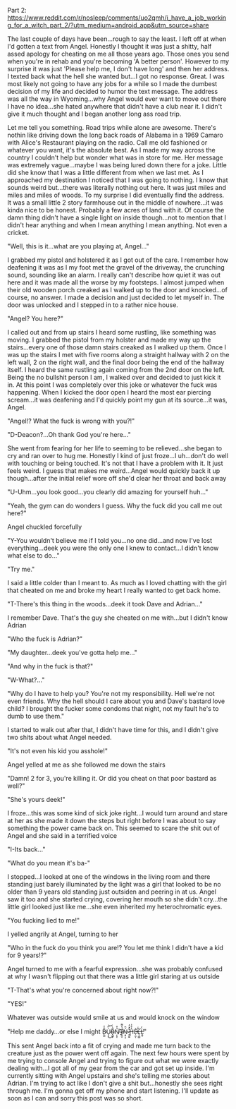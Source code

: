 Part 2: https://www.reddit.com/r/nosleep/comments/uo2qmh/i_have_a_job_working_for_a_witch_part_2/?utm_medium=android_app&utm_source=share

The last couple of days have been…rough to say the least. I left off at when I'd gotten a text from Angel. Honestly I thought it was just a shitty, half assed apology for cheating on me all those years ago. Those ones you send when you're in rehab and you're becoming 'A better person'. However to my surprise it was just 'Please help me, I don't have long' and then her address. I texted back what the hell she wanted but…I got no response. Great. I was most likely not going to have any jobs for a while so I made the dumbest decision of my life and decided to humor the text message. The address was all the way in Wyoming…why Angel would ever want to move out there I have no idea…she hated anywhere that didn't have a club near it. I didn't give it much thought and I began another long ass road trip.

Let me tell you something. Road trips while alone are awesome. There's nothin like driving down the long back roads of Alabama in a 1969 Camaro with Alice's Restaurant playing on the radio. Call me old fashioned or whatever you want, it's the absolute best. As I made my way across the country I couldn't help but wonder what was in store for me. Her message was extremely vague…maybe I was being lured down there for a joke. Little did she know that I was a little different from when we last met. As I approached my destination I noticed that I was going to nothing. I know that sounds weird but…there was literally nothing out here. It was just miles and miles and miles of woods. To my surprise I did eventually find the address. It was a small little 2 story farmhouse out in the middle of nowhere…it was kinda nice to be honest. Probably a few acres of land with it. Of course the damn thing didn't have a single light on inside though…not to mention that I didn't hear anything and when I mean anything I mean anything. Not even a cricket. 

"Well, this is it…what are you playing at, Angel…"

I grabbed my pistol and holstered it as I got out of the care. I remember how deafening it was as I my foot met the gravel of the driveway, the crunching sound, sounding like an alarm. I really can't describe how quiet it was out here and it was made all the worse by my footsteps. I almost jumped when their old wooden porch creaked as I walked up to the door and knocked…of course, no answer. I made a decision and just decided to let myself in. The door was unlocked and I stepped in to a rather nice house.

"Angel? You here?"

I called out and from up stairs I heard some rustling, like something was moving. I grabbed the pistol from my holster and made my way up the stairs…every one of those damn stairs creaked as I walked up them. Once I was up the stairs I met with five rooms along a straight hallway with 2 on the left wall, 2 on the right wall, and the final door being the end of the hallway itself. I heard the same rustling again coming from the 2nd door on the left. Being the no bullshit person I am, I walked over and decided to just kick it in. At this point I was completely over this joke or whatever the fuck was happening. When I kicked the door open I heard the most ear piercing scream…it was deafening and I'd quickly point my gun at its source…it was, Angel.

"Angel!? What the fuck is wrong with you?!"

"D-Deacon?...Oh thank God you're here…"

She went from fearing for her life to seeming to be relieved…she began to cry and ran over to hug me. Honestly I kind of just froze…I uh…don't do well with touching or being touched. It's not that I have a problem with it. It just feels weird. I guess that makes me weird…Angel would quickly back it up though…after the initial relief wore off she'd clear her throat and back away

"U-Uhm…you look good…you clearly did amazing for yourself huh…"

"Yeah, the gym can do wonders I guess. Why the fuck did you call me out here?"

Angel chuckled forcefully

"Y-You wouldn't believe me if I told you…no one did…and now I've lost everything…deek you were the only one I knew to contact…I didn't know what else to do…"

"Try me."

I said a little colder than I meant to. As much as I loved chatting with the girl that cheated on me and broke my heart I really wanted to get back home.

"T-There's this thing in the woods…deek it took Dave and Adrian…"

I remember Dave. That's the guy she cheated on me with…but I didn't know Adrian

"Who the fuck is Adrian?"

"My daughter…deek you've gotta help me…"

"And why in the fuck is that?"

"W-What?..."

"Why do I have to help you? You're not my responsibility. Hell we're not even friends. Why the hell should I care about you and Dave's bastard love child? I brought the fucker some condoms that night, not my fault he's to dumb to use them."

I started to walk out after that, I didn't have time for this, and I didn't give two shits about what Angel needed.

"It's not even his kid you asshole!"

Angel yelled at me as she followed me down the stairs

"Damn! 2 for 3, you're killing it. Or did you cheat on that poor bastard as well?"

"She's yours deek!" 

I froze…this was some kind of sick joke right…I would turn around and stare at her as she made it down the steps but right before I was about to say something the power came back on. This seemed to scare the shit out of Angel and she said in a terrified voice

"I-Its back…"

"What do you mean it's ba-"

I stopped…I looked at one of the windows in the living room and there standing just barely illuminated by the light was a girl that looked to be no older than 9 years old standing just outsiden and peering in at us. Angel saw it too and she started crying, covering her mouth so she didn't cry…the little girl looked just like me…she even inherited my heterochromatic eyes. 

"You fucking lied to me!" 

I yelled angrily at Angel, turning to her

"Who in the fuck do you think you are!? You let me think I didn't have a kid for 9 years!?"

Angel turned to me with a fearful expression…she was probably confused at why I wasn't flipping out that there was a little girl staring at us outside

"T-That's what you're concerned about right now?!"

"YES!"

Whatever was outside would smile at us and would knock on the window

"Help me daddy…or else I might B̷̢̺̎̾U̷̝͕͑̋͜͝R̷̢̺̙͂̀Ņ̸͕̩̉̊ ̴̟͝İ̶̝̯̠̔͌Ń̵͔̟͓̑ ̷̠͈͍͋̽̓Ḩ̶̾̊̍E̵̦̫͛ͅL̶̛̖̠̳͋L̶̯̥̈́̕"

This sent Angel back into a fit of crying and made me turn back to the creature just as the power went off again. The next few hours were spent by me trying to console Angel and trying to figure out what we were exactly dealing with…I got all of my gear from the car and got set up inside. I'm currently sitting with Angel upstairs and she's telling me stories about Adrian. I'm trying to act like I don't give a shit but…honestly she sees right through me. I'm gonna get off my phone and start listening. I'll update as soon as I can and sorry this post was so short.